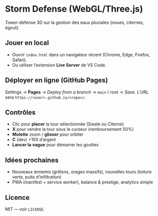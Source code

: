 # Storm Defense (WebGL/Three.js)
Tower-defense 3D sur la gestion des eaux pluviales (noues, citernes, égout).

## Jouer en local
- Ouvrir `index.html` dans un navigateur récent (Chrome, Edge, Firefox, Safari).
- Ou utiliser l’extension **Live Server** de VS Code.

## Déployer en ligne (GitHub Pages)
Settings → **Pages** → *Deploy from a branch* → `main` / root → *Save*.
L’URL sera `https://<user>.github.io/<repo>/`.

## Contrôles
- Clic pour **placer** la tour sélectionnée (Swale ou Citerne)
- **X** pour vendre la tour sous le curseur (remboursement 50%)
- **Molette** zoom / **glisser** pour orbiter
- **C** (dev) +100 d’argent
- **Lancer la vague** pour démarrer les gouttes

## Idées prochaines
- Nouveaux ennemis (grêlons, orages massifs), nouvelles tours (toiture verte, puits d’infiltration)
- PWA (manifest + service worker), balance & prestige, analytics simple

## Licence
MIT — voir `LICENSE`.
